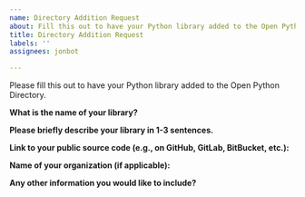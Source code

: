 ```yaml
---
name: Directory Addition Request
about: Fill this out to have your Python library added to the Open Python Directory.
title: Directory Addition Request
labels: ''
assignees: jonbot

---
```


Please fill this out to have your Python library added to the Open Python Directory.

**What is the name of your library?**




**Please briefly describe your library in 1-3 sentences.**




**Link to your public source code (e.g., on GitHub, GitLab, BitBucket, etc.):**




**Name of your organization (if applicable):**




**Any other information you would like to include?**
